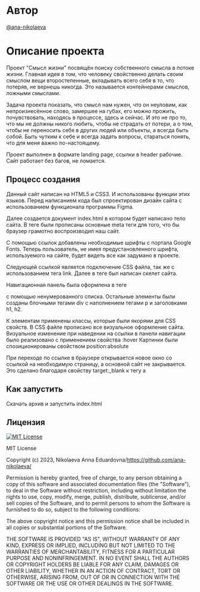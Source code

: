 
# Автор

[@ana-nikolaeva](https://github.com/ana-nikolaeva)

# Описание проекта

Проект "Смысл жизни" посвящён поиску собственного смысла в потоке жизни. Главная идея в том, что человеку свойственно делать своим смыслом вещи второстепенные, вкладывать всего себя в то, что потеряв, не вернешь никогда. Это называется контейнерами смыслов, ложными смыслами. 

Задача проекта показать, что смысл нам нужен, что он неуловим, как непроизнесённое слово, замершее на губах, его можно прожить, почувствовать, находясь в процессе, здесь и сейчас. И это не про то, что мы не должны никого любить, чтобы не страдать от потери, а о том, чтобы не переносить себя в других людей или объекты, а всегда быть собой. Быть чутким к себе и всегда задать вопросы, стараться понять, что для меня важно по-настоящему. 

Проект выполнен в формате landing page, ссылки в header рабочие. Сайт работает без багов, не ломается. 

## Процесс создания

Данный сайт написан на HTML5 и CSS3. И использованы функции этих языков.
Перед написанием кода был спроектирован дизайн сайта с использованием функционала программы Figma.

Далее создается документ index.html в котором будет написано тело сайта.
В теге <head> были прописаны основные meta теги для того, что бы браузер грамотно воспроизводил наш сайт. 

С помощью ссылок <link> добавлены необходимые шрифты с портала Google Fonts. Теперь пользователь, не имея предустановленного шрифта, используемого на сайте, будет видеть все как задумано в проекте.

Следующей ссылкой является подключение CSS файла, так же с использованием тега link.
Далее в теге <body> был написан скелет сайта.

Навигационная панель была оформлена в теге <nav> с помощью ненумерованного списка. Остальные элементы были созданы блочными тегами div с наполнением тегами p и заголовками h1, h2.

К элементам применены классы, которые были якорями для CSS свойств. В CSS файле прописано все визуальное оформление сайта.
Визуальное изменение при наведении на ссылки в панели навигации было реализовано с применением свойства :hover Картинки были спозиционированы свойством position:absolute
  
При переходе по ссылке в браузере открывается новое окно со ссылкой на необходимую страницу, а основной сайт не закрывается. Это сделано благодаря свойству target:_blank к тегу a

## Как запустить

Скачать архив и запустить index.html

# Лицензия

[![MIT License](https://img.shields.io/badge/License-MIT-green.svg)](https://choosealicense.com/licenses/mit/)

MIT License

Copyright (c) 2023, Nikolaeva Anna Eduardovna/https://github.com/ana-nikolaeva/

Permission is hereby granted, free of charge, to any person obtaining a copy
of this software and associated documentation files (the "Software"), to deal
in the Software without restriction, including without limitation the rights
to use, copy, modify, merge, publish, distribute, sublicense, and/or sell
copies of the Software, and to permit persons to whom the Software is
furnished to do so, subject to the following conditions:

The above copyright notice and this permission notice shall be included in all
copies or substantial portions of the Software.

THE SOFTWARE IS PROVIDED "AS IS", WITHOUT WARRANTY OF ANY KIND, EXPRESS OR
IMPLIED, INCLUDING BUT NOT LIMITED TO THE WARRANTIES OF MERCHANTABILITY,
FITNESS FOR A PARTICULAR PURPOSE AND NONINFRINGEMENT. IN NO EVENT SHALL THE
AUTHORS OR COPYRIGHT HOLDERS BE LIABLE FOR ANY CLAIM, DAMAGES OR OTHER
LIABILITY, WHETHER IN AN ACTION OF CONTRACT, TORT OR OTHERWISE, ARISING FROM,
OUT OF OR IN CONNECTION WITH THE SOFTWARE OR THE USE OR OTHER DEALINGS IN THE
SOFTWARE.
